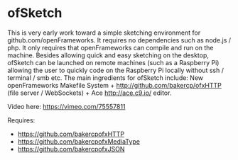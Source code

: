 ofSketch
========

This is very early work toward a simple sketching environment for github.com/openFrameworks. It requires no dependencies such as node.js / php. It only requires that openFrameworks can compile and run on the machine. Besides allowing quick and easy sketching on the desktop, ofSketch can be launched on remote machines (such as a Raspberry Pi) allowing the user to quickly code on the Raspberry Pi locally without ssh / terminal / smb etc. The main ingredients for ofSketch include:
New openFrameworks Makefile System + http://github.com/bakercp/ofxHTTP (file server / WebSockets) + Ace http://ace.c9.io/ editor.

Video here: https://vimeo.com/75557811

Requires:

- https://github.com/bakercpofxHTTP
- https://github.com/bakercpofxMediaType
- https://github.com/bakercpofxJSON
